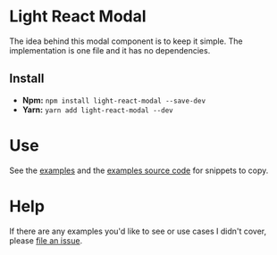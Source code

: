 # Light React Modal

The idea behind this modal component is to keep it simple. The implementation is one file and it has no dependencies.

## Install

- **Npm:** `npm install light-react-modal --save-dev`
- **Yarn:** `yarn add light-react-modal --dev`

# Use

See the [examples](https://benshope.github.io/light-react-modal) and the [examples source code](https://github.com/benshope/light-react-modal/blob/master/stories.js) for snippets to copy.

# Help

If there are any examples you'd like to see or use cases I didn't cover, please [file an issue](https://github.com/benshope/light-react-modal/issues/new).
